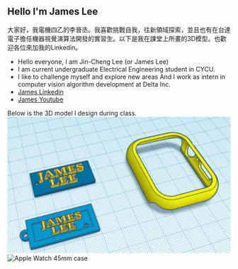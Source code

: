 ## Hello I'm James Lee
大家好，我電機四乙的李晉丞。我喜歡挑戰自我，往新領域探索，並且也有在台達電子擔任機器視覺演算法開發的實習生。以下是我在課堂上所畫的3D模型。也歡迎各位來加我的Linkedin。


- Hello everyone, I am Jin-Cheng Lee (or James Lee) 
- I am current undergraduate Electrical Engineering student in CYCU.
- I like to challenge myself and explore new areas
And I work as intern in computer vision algorithm development at Delta Inc.
- [James Linkedin](https://www.linkedin.com/in/jin-cheng-lee-b70250269/)
- [James Youtube](https://www.youtube.com/@JamesLee-ub4rm)

 


Below is the 3D model I design during class.
![Apple Watch 45mm case](image\james_case_model.png)
![Apple Watch 45mm case](image\james_case_solid.png)